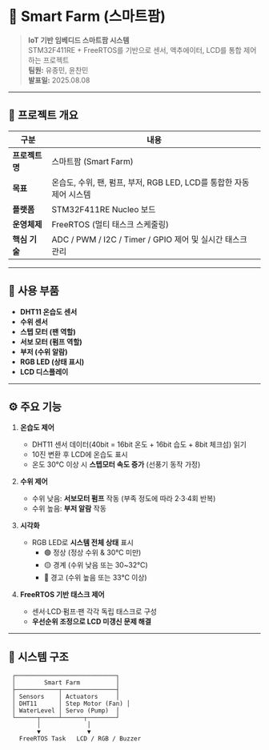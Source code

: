 # 🌿 Smart Farm (스마트팜)

> **IoT 기반 임베디드 스마트팜 시스템**  
> STM32F411RE + FreeRTOS를 기반으로 센서, 액추에이터, LCD를 통합 제어하는 프로젝트  
> **팀원:** 유종민, 윤찬민  
> **발표일:** 2025.08.08

---

## 📑 프로젝트 개요

| 구분 | 내용 |
|------|------|
| **프로젝트명** | 스마트팜 (Smart Farm) |
| **목표** | 온습도, 수위, 팬, 펌프, 부저, RGB LED, LCD를 통합한 자동 제어 시스템 |
| **플랫폼** | STM32F411RE Nucleo 보드 |
| **운영체제** | FreeRTOS (멀티 태스크 스케줄링) |
| **핵심 기술** | ADC / PWM / I2C / Timer / GPIO 제어 및 실시간 태스크 관리 |

---

## 🧩 사용 부품

- **DHT11 온습도 센서**
- **수위 센서**
- **스텝 모터 (팬 역할)**
- **서보 모터 (펌프 역할)**
- **부저 (수위 알람)**
- **RGB LED (상태 표시)**
- **LCD 디스플레이**

---

## ⚙️ 주요 기능

1. **온습도 제어**
   - DHT11 센서 데이터(40bit = 16bit 온도 + 16bit 습도 + 8bit 체크섬) 읽기  
   - 10진 변환 후 LCD에 온습도 표시  
   - 온도 30℃ 이상 시 **스텝모터 속도 증가** (선풍기 동작 가정)

2. **수위 제어**
   - 수위 낮음: **서보모터 펌프** 작동 (부족 정도에 따라 2·3·4회 반복)  
   - 수위 높음: **부저 알람** 작동

3. **시각화**
   - RGB LED로 **시스템 전체 상태** 표시  
     - 🟢 정상 (정상 수위 & 30℃ 미만)  
     - 🟡 경계 (수위 낮음 또는 30~32℃)  
     - 🔴 경고 (수위 높음 또는 33℃ 이상)

4. **FreeRTOS 기반 태스크 제어**
   - 센서·LCD·펌프·팬 각각 독립 태스크로 구성  
   - **우선순위 조정으로 LCD 미갱신 문제 해결**

---

## 🧠 시스템 구조

```text
 ┌────────────────────────────┐
 │        Smart Farm          │
 ├────────────┬───────────────┤
 │ Sensors    │ Actuators     │
 │ DHT11      │ Step Motor (Fan) │
 │ WaterLevel │ Servo (Pump)  │
 └──────┬─────┴──────┬────────┘
        │             │
        ▼             ▼
   FreeRTOS Task   LCD / RGB / Buzzer
